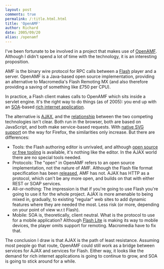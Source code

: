 ```yaml
---
layout: post
comments: true
permalink: /:title.html.html
title: 'OpenAMF'
author: Richard
date: 2005/09/20
alias: /openamf
---
```


I've been fortunate to be involved in a project that makes use of
[OpenAMF][]. Although I didn't spend a lot of time with the technology,
it is an interesting proposition.

AMF is the binary wire protocol for RPC calls between a [Flash][] player
and a server. OpenAMF is a Java-based open source implementation,
providing an alternative to Macromedia's Flash Remoting MX (and also
therefore providing a saving of something like £750 per CPU).

In practice, a Flash client makes calls to OpenAMF which sits inside a
servlet engine. It's the right way to do things (as of 2005): you end up
with an [SOA][]-based [rich internet application][].

The alternative is [AJAX][], and the [relationship][] between the two
competing technologies isn't clear. Both run in the browser, both are
based on JavaScript, and both make service-based requests. With [native SVG support][] on the way for Firefox, the similarities only increase.
But there are differences:

-   Tools: the Flash authoring editor is unrivaled, and although [open source or free tooling][] is available, it's nothing like the
editor. In the AJAX world there are no special tools needed.
-   Protocols: The "open" in OpenAMF refers to an open source
implementation, not the nature of AMF. Although the Flash file
format specification has been [released][], AMF has not. AJAX has
HTTP as a protocol, which can't be any more open, and builds on that
with either REST or SOAP services.
-   All-or-nothing: The impression is that if you're going to use Flash
you're going to use it for the whole project. AJAX is more amenable
to being mixed in, gradually, to existing "regular" web sites to add
dynamic features where they are needed the most. Less risk (or more,
depending on your point of view w.r.t Flash).
-   Mobile: SOA is, theoretically, client neutral. What is the protocol
to use for a mobile application? Although [Flash Lite][] is making
its way to mobile devices, the player omits support for remoting.
Macromedia have to fix that.

The conclusion I draw is that AJAX is the path of least resistance.
Assuming most people go that route, OpenAMF could still work as a bridge
between services for AJAX and services for Flash. Either way, it looks
like the demand for rich internet applications is going to continue to
grow, and SOA is going to stick around for a while.


  [OpenAMF]: http://www.openamf.org/
  [Flash]: http://en.wikipedia.org/wiki/Macromedia_Flash
  [SOA]: http://en.wikipedia.org/wiki/Service-oriented_architecture
  [rich internet application]: http://en.wikipedia.org/wiki/Rich_Internet_Application
  [AJAX]: http://www.xml.com/pub/a/2005/02/09/xml-http-request.html
  [relationship]: http://radar.oreilly.com/archives/2005/05/flash_is_ajax_o.html
  [native SVG support]: http://www.understandingxml.com/archives/2005/08/the_future_of_s.html
  [open source or free tooling]: http://www.actionscript.com/index.php/fw/1/towards-open-source-flash-development/
  [released]: http://www.macromedia.com/licensing/developer/
  [Flash Lite]: http://en.wikipedia.org/wiki/Macromedia_Flash_Lite
